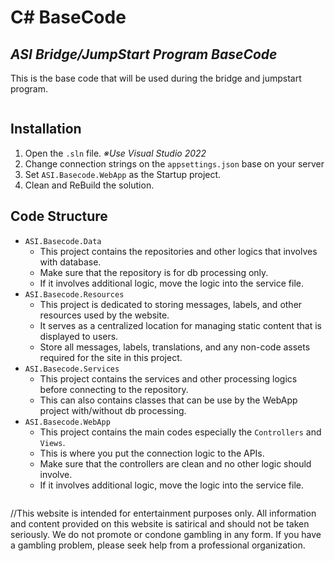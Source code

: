 # C# BaseCode
## _ASI Bridge/JumpStart Program BaseCode_

This is the base code that will be used during the bridge and jumpstart program.
```
```
## Installation
1.  Open the `.sln` file.
    _※Use Visual Studio 2022_
2.  Change connection strings on the `appsettings.json` base on your server
3.  Set `ASI.Basecode.WebApp` as the Startup project.
4.  Clean and ReBuild the solution.

## Code Structure

- `ASI.Basecode.Data`
    - This project contains the repositories and other logics that involves with database.
    - Make sure that the repository is for db processing only.
    - If it involves additional logic, move the logic into the service file.
- `ASI.Basecode.Resources`
    - This project is dedicated to storing messages, labels, and other resources used by the website.
    - It serves as a centralized location for managing static content that is displayed to users.
    - Store all messages, labels, translations, and any non-code assets required for the site in this project.
- `ASI.Basecode.Services`
    - This project contains the services and other processing logics before connecting to the repository.
    - This can also contains classes that can be use by the WebApp project with/without db processing.
- `ASI.Basecode.WebApp`
    - This project contains the main codes especially the `Controllers` and `Views`.
    - This is where you put the connection logic to the APIs.
    - Make sure that the controllers are clean and no other logic should involve.
    - If it involves additional logic, move the logic into the service file.
```
```
//This website is intended for entertainment purposes only. All information and content provided on this website is satirical and should not be taken seriously. We do not promote or condone gambling in any form. If you have a gambling problem, please seek help from a professional organization.
